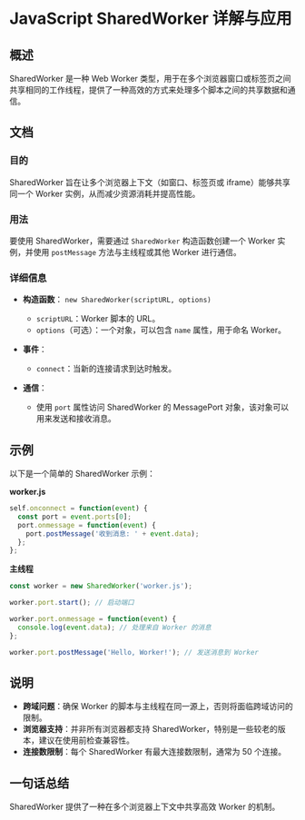 <!--
Meta Description: # JavaScript SharedWorker 详解与应用 ## 概述 SharedWorker 是一种 Web Worker 类型，用于在多个浏览器窗口或标签页之间共享相同的工作线程，提供了一种高效的方式来处理多个脚本之间的共享数据和通信。 ## 文档 ### 目的 SharedWorker ...
Meta Keywords: worker, sharedworker, port, event, javascript
-->

# JavaScript SharedWorker 详解与应用

## 概述
SharedWorker 是一种 Web Worker 类型，用于在多个浏览器窗口或标签页之间共享相同的工作线程，提供了一种高效的方式来处理多个脚本之间的共享数据和通信。

## 文档
### 目的
SharedWorker 旨在让多个浏览器上下文（如窗口、标签页或 iframe）能够共享同一个 Worker 实例，从而减少资源消耗并提高性能。

### 用法
要使用 SharedWorker，需要通过 `SharedWorker` 构造函数创建一个 Worker 实例，并使用 `postMessage` 方法与主线程或其他 Worker 进行通信。

### 详细信息
- **构造函数**： `new SharedWorker(scriptURL, options)`
  - `scriptURL`：Worker 脚本的 URL。
  - `options`（可选）：一个对象，可以包含 `name` 属性，用于命名 Worker。
  
- **事件**：
  - `connect`：当新的连接请求到达时触发。
  
- **通信**：
  - 使用 `port` 属性访问 SharedWorker 的 MessagePort 对象，该对象可以用来发送和接收消息。

## 示例
以下是一个简单的 SharedWorker 示例：

**worker.js**
```javascript
self.onconnect = function(event) {
  const port = event.ports[0];
  port.onmessage = function(event) {
    port.postMessage('收到消息: ' + event.data);
  };
};
```

**主线程**
```javascript
const worker = new SharedWorker('worker.js');

worker.port.start(); // 启动端口

worker.port.onmessage = function(event) {
  console.log(event.data); // 处理来自 Worker 的消息
};

worker.port.postMessage('Hello, Worker!'); // 发送消息到 Worker
```

## 说明
- **跨域问题**：确保 Worker 的脚本与主线程在同一源上，否则将面临跨域访问的限制。
- **浏览器支持**：并非所有浏览器都支持 SharedWorker，特别是一些较老的版本，建议在使用前检查兼容性。
- **连接数限制**：每个 SharedWorker 有最大连接数限制，通常为 50 个连接。

## 一句话总结
SharedWorker 提供了一种在多个浏览器上下文中共享高效 Worker 的机制。